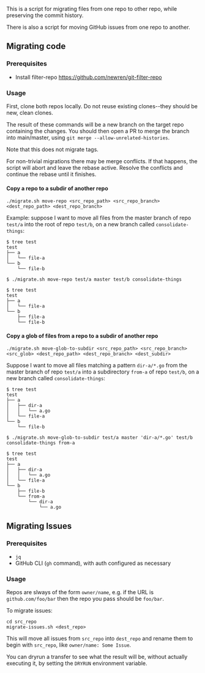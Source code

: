 This is a script for migrating files from one repo to other repo, while preserving the commit history.

There is also a script for moving GitHub issues from one repo to another.

## Migrating code
### Prerequisites

- Install filter-repo https://github.com/newren/git-filter-repo

### Usage

First, clone both repos locally. Do not reuse existing clones--they should be new, clean clones.

The result of these commands will be a new branch on the target repo containing the changes. You should then open a PR to merge the branch into main/master, using `git merge --allow-unrelated-histories`.

Note that this does not migrate tags.

For non-trivial migrations there may be merge conflicts. If that happens, the script will abort and leave the rebase active. Resolve the conflicts and continue the rebase until it finishes.

#### Copy a repo to a subdir of another repo
`./migrate.sh move-repo <src_repo_path> <src_repo_branch> <dest_repo_path> <dest_repo_branch>`

Example: suppose I want to move all files from the master branch of repo `test/a` into the root of repo `test/b`, on a new branch called `consolidate-things`:

```
$ tree test
test
├── a
│   └── file-a
└── b
    └── file-b

$ ./migrate.sh move-repo test/a master test/b consolidate-things

$ tree test
test
├── a
│   └── file-a
└── b
    ├── file-a
    └── file-b

```

#### Copy a glob of files from a repo to a subdir of another repo
`./migrate.sh move-glob-to-subdir <src_repo_path> <src_repo_branch> <src_glob> <dest_repo_path> <dest_repo_branch> <dest_subdir>`

Suppose I want to move all files matching a pattern `dir-a/*.go` from the master branch of repo `test/a` into a subdirectory `from-a` of repo `test/b`, on a new branch called `consolidate-things`:

```
$ tree test
test
├── a
│   ├── dir-a
│   │   └── a.go
│   └── file-a
└── b
    └── file-b

$ ./migrate.sh move-glob-to-subdir test/a master 'dir-a/*.go' test/b consolidate-things from-a

$ tree test
test
├── a
│   ├── dir-a
│   │   └── a.go
│   └── file-a
└── b
    ├── file-b
    └── from-a
        └── dir-a
            └── a.go
```

## Migrating Issues
### Prerequisites
- `jq`
- GitHub CLI (`gh` command), with auth configured as necessary

### Usage
Repos are slways of the form `owner/name`, e.g. if the URL is `github.com/foo/bar` then the repo you pass should be `foo/bar`.

To migrate issues:
```
cd src_repo
migrate-issues.sh <dest_repo>
```

This will move all issues from `src_repo` into `dest_repo` and rename them to begin with `src_repo`, like `owner/name: Some Issue`.

You can dryrun a transfer to see what the result will be, without actually executing it, by setting the `DRYRUN` environment variable.
